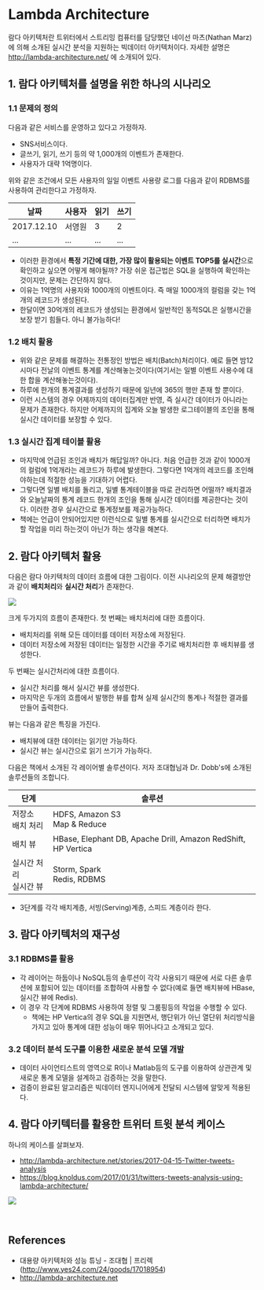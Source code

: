 # Lambda Architecture


람다 아키텍처란 트위터에서 스트리밍 컴퓨터를 담당했던 네이선 마츠(Nathan Marz)에 의해 소개된 실시간 분석을 지원하는 빅데이터 아키텍처이다. 자세한 설명은 http://lambda-architecture.net/ 에 소개되어 있다.

## 1. 람다 아키텍처를 설명을 위한 하나의 시나리오
### 1.1 문제의 정의

다음과 같은 서비스를 운영하고 있다고 가정하자.
  * SNS서비스이다.
  * 글쓰기, 읽기, 쓰기 등의 약 1,000개의 이벤트가 존재한다.
  * 사용자가 대략 1억명이다.

위와 같은 조건에서 모든 사용자의 일일 이벤트 사용량 로그를 다음과 같이 RDBMS를 사용하여 관리한다고 가정하자.

  | 날짜         | 사용자  | 읽기   | 쓰기   |
  | ---------- | ---- | ---- | ---- |
  | 2017.12.10 | 서영원  | 3    | 2    |
  | ...        | ...  | ...  | ...  |

* 이러한 환경에서 **특정 기간에 대한, 가장 많이 활용되는 이벤트 TOP5를 실시간**으로 확인하고 싶으면 어떻게 해야될까? 가장 쉬운 접근법은 SQL을 실행하여 확인하는 것이지만, 문제는 간단하지 않다. 
* 이유는 1억명의 사용자와 1000개의 이벤트이다. 즉 매일 1000개의 컬럼을 갖는 1억개의 레코드가 생성된다. 
* 한달이면 30억개의 레코드가 생성되는 환경에서 일반적인 동적SQL은 실행시간을 보장 받기 힘들다. 아니 불가능하다!

### 1.2 배치 활용

* 위와 같은 문제를 해결하는 전통정인 방법은 배치(Batch)처리이다. 예로 들면 밤12시마다 전날의 이벤트 통계를 계산해놓는것이다(여기서는 일별 이벤트 사용수에 대한 합을 계산해놓는것이다).
* 하루에 한개의 통계결과를 생성하기 때문에 일년에 365의 행만 존재 할 뿐이다.
* 이런 시스템의 경우 어제까지의 데이터집계만 반영, 즉 실시간 데이터가 아니라는 문제가 존재한다. 하지만 어제까지의 집계와 오늘 발생한 로그테이블의 조인을 통해 실시간 데이터를 보장할 수 있다.

### 1.3 실시간 집계 테이블 활용

* 마지막에 언급된 조인과 배치가 해답일까? 아니다. 처음 언급한 것과 같이 1000개의 컬럼에 1억개라는 레코드가 하루에 발생한다. 그렇다면 1억개의 레코드를 조인해야하는데 적절한 성능을 기대하기 어렵다.
* 그렇다면 일별 배치를 돌리고, 일별 통계테이블을 따로 관리하면 어떨까? 배치결과와 오늘날짜의 통계 레코드 한개의 조인을 통해 실시간 데이터를 제공한다는 것이다. 이러한 경우 실시간으로 통계정보를 제공가능하다. 
* 책에는 언급이 안되어있지만 이런식으로 일별 통계를 실시간으로 터리하면 배치가 할 작업을 미리 하는것이 아닌가 하는 생각을 해본다.

## 2. 람다 아키텍처 활용

다음은 람다 아키텍처의 데이터 흐름에 대한 그림이다. 이전 시나리오의 문제 해결방안과 같이 **배치처리**와 **실시간 처리**가 존재한다.

  ![](http://lambda-architecture.net/img/la-overview_small.png)

크게 두가지의 흐름이 존재한다. 첫 번째는 배치처리에 대한 흐름이다.
  * 배치처리를 위해 모든 데이터를 데이터 저장소에 저장된다. 
  * 데이터 저장소에 저장된 데이터는 일정한 시간을 주기로 배치처리한 후 배치뷰를 생성한다.

두 번째는 실시간처리에 대한 흐름이다.
  * 실시간 처리를 해서 실시간 뷰를 생성한다.
  * 마지막은 두개의 흐름에서 발행한 뷰를 합쳐 실제 실시간의 통계나 적절한 결과를 만들어 출력한다.

뷰는 다음과 같은 특징을 가진다.
  * 배치뷰에 대한 데이터는 읽기만 가능하다.
  * 실시간 뷰는 실시간으로 읽기 쓰기가 가능하다.


다음은 책에서 소개된 각 레이어별 솔루션이다. 저자 조대협님과 Dr. Dobb's에 소개된 솔루션들의 조합니다.

  | 단계                | 솔루션                                      |
  | ----------------- | ---------------------------------------- |
  | 저장소<br />배치 처리    | HDFS, Amazon S3<br />Map & Reduce        |
  | 배치 뷰              | HBase, Elephant DB, Apache Drill, Amazon RedShift, HP Vertica |
  | 실시간 처리<br />실시간 뷰 | Storm, Spark<br />Redis, RDBMS           |

  * 3단계를 각각 배치계층, 서빙(Serving)계층, 스피드 계층이라 한다. 


## 3. 람다 아키텍처의 재구성
### 3.1 RDBMS를 활용

* 각 레이어는 하둡이나 NoSQL등의 솔루션이 각각 사용되기 때문에 서로 다른 솔루션에 포함되어 있는 데이터를 조합하여 사용할 수 없다(예로 들면 배치뷰에 HBase, 실시간 뷰에 Redis).
* 이 경우 각 단계에 RDBMS 사용하여 정렬 및 그룸핑등의 작업을 수행할 수 있다.
  * 책에는 HP Vertica의 경우 SQL을 지원면서, 행단위가 아닌 열단위 처리방식을 가지고 있아 통계에 대한 성능이 매우 뛰어나다고 소개되고 있다.

### 3.2 데이터 분석 도구를 이용한 새로운 분석 모델 개발

* 데이터 사이언티스트의 영역으로 R이나 Matlab등의 도구를 이용하여 상관관계 및 새로운 통계 모델을 설계하고 검증하는 것을 말한다.
* 검증이 완료된 알고리즘은 빅데이터 엔지니어에게 전달되 시스템에 알맞게 적용된다.

## 4. 람다 아키텍터를 활용한 트위터 트윗 분석 케이스
하나의 케이스를 살펴보자.
  * http://lambda-architecture.net/stories/2017-04-15-Twitter-tweets-analysis
  * https://blog.knoldus.com/2017/01/31/twitters-tweets-analysis-using-lambda-architecture/

  ![](https://knoldernarayan.files.wordpress.com/2017/01/lambda-architecture-2-800.jpg?w=640)

  ​

## References
* 대용량 아키텍처와 성능 튜닝 - 조대협 | 프리렉 (<http://www.yes24.com/24/goods/17018954>)
* http://lambda-architecture.net